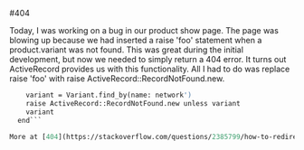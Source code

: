 #404

Today, I was working on a bug in our product show page. The page was blowing up because we had inserted a raise 'foo' statement when a product.variant was not found. This was great during the initial development, but now we needed to simply return a 404 error. It turns out ActiveRecord provides us with this functionality. All I had to do was replace raise 'foo' with raise ActiveRecord::RecordNotFound.new.

```def variant_for_network( network )
    variant = Variant.find_by(name: network')
    raise ActiveRecord::RecordNotFound.new unless variant
    variant
  end```

More at [404](https://stackoverflow.com/questions/2385799/how-to-redirect-to-a-404-in-rails).